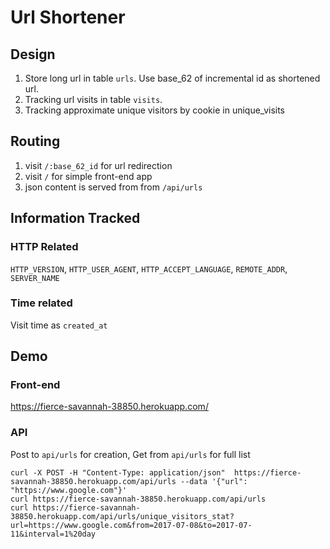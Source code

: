 # Url Shortener

## Design

1. Store long url in table `urls`. Use base_62 of incremental id as shortened url.
2. Tracking url visits in table `visits`.
3. Tracking approximate unique visitors by cookie in unique_visits

## Routing

1. visit `/:base_62_id` for url redirection
2. visit `/` for simple front-end app
3. json content is served from from `/api/urls`

## Information Tracked

### HTTP Related
`HTTP_VERSION`, `HTTP_USER_AGENT`, `HTTP_ACCEPT_LANGUAGE`, `REMOTE_ADDR`, `SERVER_NAME`

### Time related
Visit time as `created_at`

## Demo

### Front-end

https://fierce-savannah-38850.herokuapp.com/

### API

Post to `api/urls` for creation, Get from `api/urls` for full list

```
curl -X POST -H "Content-Type: application/json"  https://fierce-savannah-38850.herokuapp.com/api/urls --data '{"url": "https://www.google.com"}'
curl https://fierce-savannah-38850.herokuapp.com/api/urls
curl https://fierce-savannah-38850.herokuapp.com/api/urls/unique_visitors_stat?url=https://www.google.com&from=2017-07-08&to=2017-07-11&interval=1%20day
```
